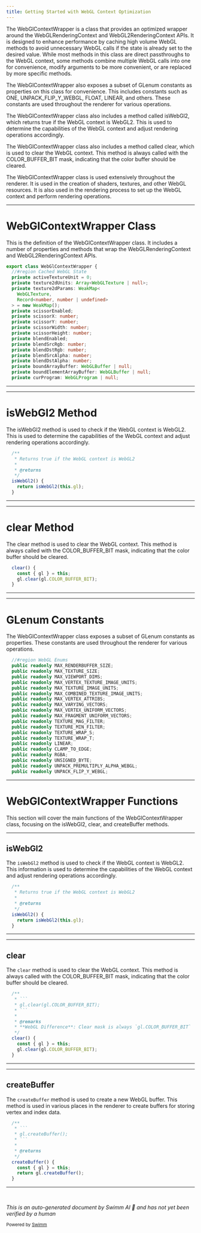 ```yaml
---
title: Getting Started with WebGL Context Optimization
---
```

The WebGlContextWrapper is a class that provides an optimized wrapper around the WebGLRenderingContext and WebGL2RenderingContext APIs. It is designed to enhance performance by caching high volume WebGL methods to avoid unnecessary WebGL calls if the state is already set to the desired value. While most methods in this class are direct passthroughs to the WebGL context, some methods combine multiple WebGL calls into one for convenience, modify arguments to be more convenient, or are replaced by more specific methods.

The WebGlContextWrapper also exposes a subset of GLenum constants as properties on this class for convenience. This includes constants such as ONE, UNPACK_FLIP_Y_WEBGL, FLOAT, LINEAR, and others. These constants are used throughout the renderer for various operations.

The WebGlContextWrapper class also includes a method called isWebGl2, which returns true if the WebGL context is WebGL2. This is used to determine the capabilities of the WebGL context and adjust rendering operations accordingly.

The WebGlContextWrapper class also includes a method called clear, which is used to clear the WebGL context. This method is always called with the COLOR_BUFFER_BIT mask, indicating that the color buffer should be cleared.

The WebGlContextWrapper class is used extensively throughout the renderer. It is used in the creation of shaders, textures, and other WebGL resources. It is also used in the rendering process to set up the WebGL context and perform rendering operations.

<SwmSnippet path="/src/core/lib/WebGlContextWrapper.ts" line="27">

---

# WebGlContextWrapper Class

This is the definition of the WebGlContextWrapper class. It includes a number of properties and methods that wrap the WebGLRenderingContext and WebGL2RenderingContext APIs.

```typescript
export class WebGlContextWrapper {
  //#region Cached WebGL State
  private activeTextureUnit = 0;
  private texture2dUnits: Array<WebGLTexture | null>;
  private texture2dParams: WeakMap<
    WebGLTexture,
    Record<number, number | undefined>
  > = new WeakMap();
  private scissorEnabled;
  private scissorX: number;
  private scissorY: number;
  private scissorWidth: number;
  private scissorHeight: number;
  private blendEnabled;
  private blendSrcRgb: number;
  private blendDstRgb: number;
  private blendSrcAlpha: number;
  private blendDstAlpha: number;
  private boundArrayBuffer: WebGLBuffer | null;
  private boundElementArrayBuffer: WebGLBuffer | null;
  private curProgram: WebGLProgram | null;
```

---

</SwmSnippet>

<SwmSnippet path="/src/core/lib/WebGlContextWrapper.ts" line="183">

---

# isWebGl2 Method

The isWebGl2 method is used to check if the WebGL context is WebGL2. This is used to determine the capabilities of the WebGL context and adjust rendering operations accordingly.

```typescript
  /**
   * Returns true if the WebGL context is WebGL2
   *
   * @returns
   */
  isWebGl2() {
    return isWebGl2(this.gl);
  }
```

---

</SwmSnippet>

<SwmSnippet path="/src/core/lib/WebGlContextWrapper.ts" line="604">

---

# clear Method

The clear method is used to clear the WebGL context. This method is always called with the COLOR_BUFFER_BIT mask, indicating that the color buffer should be cleared.

```typescript
  clear() {
    const { gl } = this;
    gl.clear(gl.COLOR_BUFFER_BIT);
  }
```

---

</SwmSnippet>

<SwmSnippet path="/src/core/lib/WebGlContextWrapper.ts" line="58">

---

# GLenum Constants

The WebGlContextWrapper class exposes a subset of GLenum constants as properties. These constants are used throughout the renderer for various operations.

```typescript
  //#region WebGL Enums
  public readonly MAX_RENDERBUFFER_SIZE;
  public readonly MAX_TEXTURE_SIZE;
  public readonly MAX_VIEWPORT_DIMS;
  public readonly MAX_VERTEX_TEXTURE_IMAGE_UNITS;
  public readonly MAX_TEXTURE_IMAGE_UNITS;
  public readonly MAX_COMBINED_TEXTURE_IMAGE_UNITS;
  public readonly MAX_VERTEX_ATTRIBS;
  public readonly MAX_VARYING_VECTORS;
  public readonly MAX_VERTEX_UNIFORM_VECTORS;
  public readonly MAX_FRAGMENT_UNIFORM_VECTORS;
  public readonly TEXTURE_MAG_FILTER;
  public readonly TEXTURE_MIN_FILTER;
  public readonly TEXTURE_WRAP_S;
  public readonly TEXTURE_WRAP_T;
  public readonly LINEAR;
  public readonly CLAMP_TO_EDGE;
  public readonly RGBA;
  public readonly UNSIGNED_BYTE;
  public readonly UNPACK_PREMULTIPLY_ALPHA_WEBGL;
  public readonly UNPACK_FLIP_Y_WEBGL;
```

---

</SwmSnippet>

# WebGlContextWrapper Functions

This section will cover the main functions of the WebGlContextWrapper class, focusing on the isWebGl2, clear, and createBuffer methods.

<SwmSnippet path="/src/core/lib/WebGlContextWrapper.ts" line="183">

---

## isWebGl2

The `isWebGl2` method is used to check if the WebGL context is WebGL2. This information is used to determine the capabilities of the WebGL context and adjust rendering operations accordingly.

```typescript
  /**
   * Returns true if the WebGL context is WebGL2
   *
   * @returns
   */
  isWebGl2() {
    return isWebGl2(this.gl);
  }
```

---

</SwmSnippet>

<SwmSnippet path="/src/core/lib/WebGlContextWrapper.ts" line="596">

---

## clear

The `clear` method is used to clear the WebGL context. This method is always called with the COLOR_BUFFER_BIT mask, indicating that the color buffer should be cleared.

````typescript
  /**
   * ```
   * gl.clear(gl.COLOR_BUFFER_BIT);
   * ```
   *
   * @remarks
   * **WebGL Difference**: Clear mask is always `gl.COLOR_BUFFER_BIT`
   */
  clear() {
    const { gl } = this;
    gl.clear(gl.COLOR_BUFFER_BIT);
  }
````

---

</SwmSnippet>

<SwmSnippet path="/src/core/lib/WebGlContextWrapper.ts" line="538">

---

## createBuffer

The `createBuffer` method is used to create a new WebGL buffer. This method is used in various places in the renderer to create buffers for storing vertex and index data.

````typescript
  /**
   * ```
   * gl.createBuffer();
   * ```
   *
   * @returns
   */
  createBuffer() {
    const { gl } = this;
    return gl.createBuffer();
  }
````

---

</SwmSnippet>

&nbsp;

*This is an auto-generated document by Swimm AI 🌊 and has not yet been verified by a human*

<SwmMeta version="3.0.0" repo-id="Z2l0aHViJTNBJTNBcmVuZGVyZXIlM0ElM0FTd2ltbS1EZW1v" repo-name="renderer" doc-type="overview"><sup>Powered by [Swimm](/)</sup></SwmMeta>
